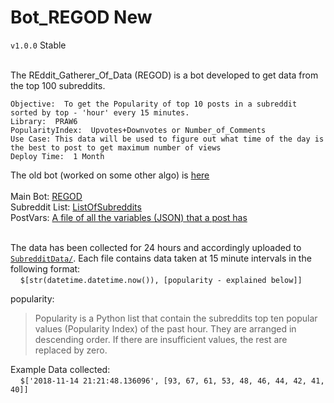 # Bot_REGOD New
`v1.0.0` Stable<br/><br/>

The REddit_Gatherer_Of_Data (REGOD) is a bot developed to get data from the top 100 subreddits.

    Objective:	To get the Popularity of top 10 posts in a subreddit sorted by top - 'hour' every 15 minutes.
    Library:  PRAW6
    PopularityIndex:  Upvotes+Downvotes or Number_of_Comments
    Use Case: This data will be used to figure out what time of the day is the best to post to get maximum number of views
    Deploy Time:  1 Month

The old bot (worked on some other algo) is <a href="https://github.com/IceCereal/Bot_REGOD">here</a><br/><br/>
Main Bot: <a href="https://github.com/IceCereal/Bot_REGOD-New/blob/master/regod.py">REGOD</a><br/>
Subreddit List: <a href="https://github.com/IceCereal/Bot_REGOD-New/blob/master/Modules/Setup/ListOfSubreddits">ListOfSubreddits</a><br/>
PostVars: <a href="https://github.com/IceCereal/Bot_REGOD-New/blob/master/PostVars.txt">A file of all the variables (JSON) that a post has</a><br/><br/>

The data has been collected for 24 hours and accordingly uploaded to <a href="https://github.com/IceCereal/Bot_REGOD-New/tree/master/Modules/SubredditData">`SubredditData/`</a>. Each file contains data taken at 15 minute intervals in the following format:<br/>
&nbsp;&nbsp;&nbsp;&nbsp;`$[str(datetime.datetime.now()), [popularity - explained below]]`
    
popularity:
> Popularity is a Python list that contain the subreddits top ten popular values (Popularity Index) of the past hour. They are   arranged in descending order. If there are insufficient values, the rest are replaced by zero.

Example Data collected:<br/>
&nbsp;&nbsp;&nbsp;&nbsp;`$['2018-11-14 21:21:48.136096', [93, 67, 61, 53, 48, 46, 44, 42, 41, 40]]`

